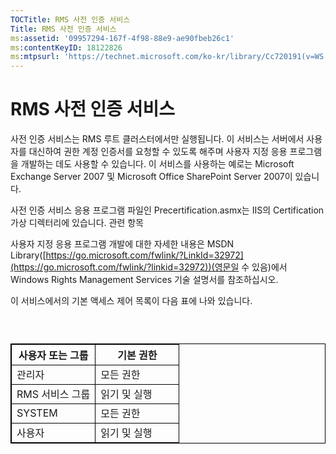 ```yaml
---
TOCTitle: RMS 사전 인증 서비스
Title: RMS 사전 인증 서비스
ms:assetid: '09957294-167f-4f98-88e9-ae90fbeb26c1'
ms:contentKeyID: 18122826
ms:mtpsurl: 'https://technet.microsoft.com/ko-kr/library/Cc720191(v=WS.10)'
---
```


RMS 사전 인증 서비스
====================

사전 인증 서비스는 RMS 루트 클러스터에서만 실행됩니다. 이 서비스는 서버에서 사용자를 대신하여 권한 계정 인증서를 요청할 수 있도록 해주며 사용자 지정 응용 프로그램을 개발하는 데도 사용할 수 있습니다. 이 서비스를 사용하는 예로는 Microsoft Exchange Server 2007 및 Microsoft Office SharePoint Server 2007이 있습니다.

사전 인증 서비스 응용 프로그램 파일인 Precertification.asmx는 IIS의 Certification 가상 디렉터리에 있습니다. 관련 항목

사용자 지정 응용 프로그램 개발에 대한 자세한 내용은 MSDN Library([https://go.microsoft.com/fwlink/?LinkId=32972](https://go.microsoft.com/fwlink/?linkid=32972))(영문일 수 있음)에서 Windows Rights Management Services 기술 설명서를 참조하십시오.

이 서비스에서의 기본 액세스 제어 목록이 다음 표에 나와 있습니다.

###  

 
<table style="border:1px solid black;">
<colgroup>
<col width="50%" />
<col width="50%" />
</colgroup>
<thead>
<tr class="header">
<th style="border:1px solid black;" >사용자 또는 그룹</th>
<th style="border:1px solid black;" >기본 권한</th>
</tr>
</thead>
<tbody>
<tr class="odd">
<td style="border:1px solid black;">관리자</td>
<td style="border:1px solid black;">모든 권한</td>
</tr>
<tr class="even">
<td style="border:1px solid black;">RMS 서비스 그룹</td>
<td style="border:1px solid black;">읽기 및 실행</td>
</tr>
<tr class="odd">
<td style="border:1px solid black;">SYSTEM</td>
<td style="border:1px solid black;">모든 권한</td>
</tr>
<tr class="even">
<td style="border:1px solid black;">사용자</td>
<td style="border:1px solid black;">읽기 및 실행</td>
</tr>
</tbody>
</table>
